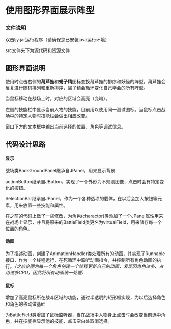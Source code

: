 # 使用图形界面展示阵型  <br>
### 文件说明

双击ljy.jar运行程序（请确保您已安装java运行环境）<br>

src文件夹下为源代码和资源文件

## 图形界面说明

使用时点击右侧的**葫芦娃**和**蝎子精**图标变换葫芦娃的排序和妖怪的阵型。葫芦娃会反复进行随机排列和重新排序，蝎子精会循环变化自己学会的所有阵型。<br>

当鼠标移动在战场上时，对应的区域会高亮（变暗）。<br>

左侧的技能栏中显示当前人物的技能，目前用以使用同一测试图标。当鼠标点击战场中的特定人物时技能栏会做出相应改变。<br>

窗口下方的文本框中输出当前选择的位置、角色等调试信息。

## 代码设计思路

#### 显示

战场类BackGroundPanel继承自JPanel，用来显示背景<br>

actionButton继承自JButton，实现了一个外形为不规则图像，点击时会有特定变化的按钮。<br>

SelectionBar继承自JPanel，作为一个各种选项的载体，在以后会加入按钮等元素，用来放置一些技能和属性。<br>

在之前的代码上做了一些修改，为角色(charactor)类添加了一个JPanel属性用来在战场上显示，并且将原来的BattleField类更名为virtualField，用来储存每一个位置的角色。

#### 动画

为了描述动画，创建了AnimationHandler类处理所有的动画，其实现了Runnable接口，作为一个线程运行，在死循环中监听动画指令，并控制所有角色动画的执行。*（之前企图为每一个角色创建一个线程更新自己的动画，发现因角色过多、占用过多CPU，因此将所有动画统一处理）*<br>

#### 鼠标

增加了高亮鼠标所在战斗区域的功能，通过半透明的矩形框实现，为以后选择角色和角色的移动做基础<br>

为BattleField类增加了鼠标监听器，当在战场中人物身上点击时会改变当前选中角色，并在技能栏显示他的技能，点击空白处取消选择。
